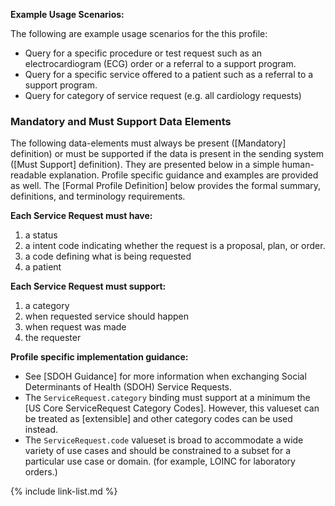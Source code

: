 
**Example Usage Scenarios:**

The following are example usage scenarios for the this profile:

-   Query for a specific procedure or test request such as an electrocardiogram (ECG) order or a referral to a support program.
-   Query for a specific service offered to a patient such as a referral to a support program.
-   Query for category of service request (e.g. all cardiology requests)


### Mandatory and Must Support Data Elements

The following data-elements must always be present ([Mandatory] definition) or must be supported if the data is present in the sending system ([Must Support] definition). They are presented below in a simple human-readable explanation.  Profile specific guidance and examples are provided as well.  The [Formal Profile Definition] below provides the  formal summary, definitions, and  terminology requirements.

**Each Service Request must have:**

1.  a status
1.  a intent code indicating whether the request is a proposal, plan, or order.
3.  a code defining what is being requested
4.  a patient

**Each Service Request must support:**

1.  a category
1.  when requested service should happen
1.  when request was made
1.  the requester

**Profile specific implementation guidance:**

- See [SDOH Guidance] for more information when exchanging Social Determinants of Health (SDOH) Service Requests.
- The `ServiceRequest.category` binding must support at a minimum the [US Core ServiceRequest Category Codes].  <span class="bg-success" markdown="1">However, this valueset can be treated as [extensible] and other category codes can be used instead.</span><!-- new-content -->
- <span class="bg-success" markdown="1">The `ServiceRequest.code` valueset is broad to accommodate a wide variety of use cases and should be constrained to a subset for a particular use case or domain. (for example, LOINC for laboratory orders.)</span><!-- new-content -->

{% include link-list.md %}
